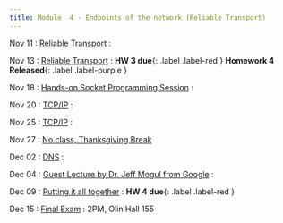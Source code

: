 ```yaml
---
title: Module  4 - Endpoints of the network (Reliable Transport)
---
```


Nov 11
: [Reliable Transport]()
  :  []()

Nov 13
: [Reliable Transport]()
  : []() **HW 3 due**{: .label .label-red } **Homework 4 Released**{: .label .label-purple }

Nov 18
: [Hands-on Socket Programming Session]()
  :  []()

Nov 20
: [TCP/IP]()
  : []() 

Nov 25
: [TCP/IP]()
  : []()
  
Nov 27
: [No class, Thanksgiving Break]()

Dec 02
: [DNS]()
  : []()

Dec 04
: [Guest Lecture by Dr. Jeff Mogul from Google]()
  : []()

Dec 09
: [Putting it all together]()
  : []() **HW 4 due**{: .label .label-red }

Dec 15
: [Final Exam]()
  : 2PM, Olin Hall 155
